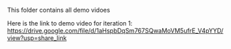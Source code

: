 This folder contains all demo vidoes

Here is the link to demo video for iteration 1: https://drive.google.com/file/d/1aHspbDqSm767SQwaMoVM5ufrE_V4pYYD/view?usp=share_link

